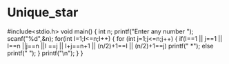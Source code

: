 # Unique_star
#include<stdio.h>
void main()
{
int n;
printf("Enter any number ");
scanf("%d",&n);
for(int I=1;I<=n;I++)
{
for (int j=1;j<=n;j++)
{
if(I==1 || j==1 || I==n ||j==n ||I ==j || I+j==n+1 || (n/2)+1==I || (n/2)+1==j)
printf(" *");
else
printf("  ");
}
printf("\n");
}
}
